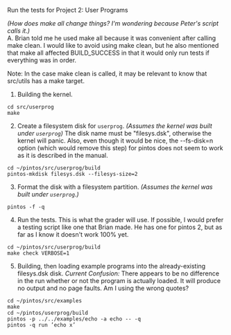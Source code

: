Run the tests for Project 2: User Programs

_(How does make all change things? I'm wondering because Peter's script calls it.)_  
A. Brian told me he used make all because it was convenient after calling make clean. I would like to avoid using make clean, but he also mentioned that make all affected BUILD_SUCCESS in that it would only run tests if everything was in order.

Note: In the case make clean is called, it may be 
relevant to know that src/utils has a make target.

1) Building the kernel.

```
cd src/userprog
make
```

2) Create a filesystem disk for `userprog`. _(Assumes the kernel was built under `userprog`)_ The disk name must be "filesys.dsk", otherwise the kernel will panic. Also, even though it would be nice, the --fs-disk=n option (which would remove this step) for pintos does not seem to work as it is described in the manual.

```
cd ~/pintos/src/userprog/build
pintos-mkdisk filesys.dsk --filesys-size=2
```

3) Format the disk with a filesystem partition. _(Assumes the kernel was built under `userprog`.)_

```
pintos -f -q
```

4) Run the tests. This is what the grader will use. If possible, I would prefer a testing script like one that Brian made. He has one for pintos 2, but as far as I know it doesn't work 100% yet.

```
cd ~/pintos/src/userprog/build
make check VERBOSE=1
```
5) Building, then loading example programs into the already-existing filesys.dsk disk. _Current Confusion:_ There appears to be no difference in the run whether or not the program is actually loaded. It will produce no output and no page faults. Am I using the wrong quotes?

```
cd ~/pintos/src/examples
make
cd ~/pintos/userprog/build
pintos -p ../../examples/echo -a echo -- -q
pintos -q run ’echo x’
```

